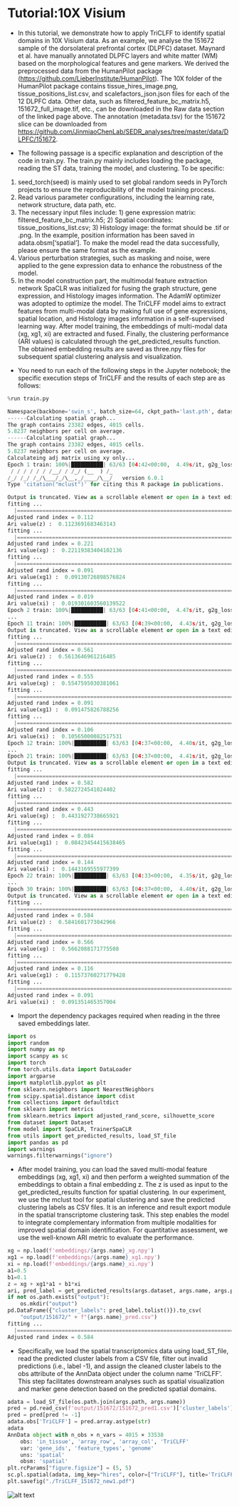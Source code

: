 # Tutorial:10X Visium

- In this tutorial, we demonstrate how to apply TriCLFF to identify spatial domains in 10X Visium data. As an example, we analyse the 151672 sample of the dorsolateral prefrontal cortex (DLPFC) dataset. Maynard et al. have manually annotated DLPFC layers and white matter (WM) based on the morphological features and gene markers. We derived the preprocessed data from the HumanPilot package (https://github.com/LieberInstitute/HumanPilot). The 10X folder of the HumanPilot package contains tissue_hires_image.png, tissue_positions_list.csv, and scalefactors_json.json files for each of the 12 DLPFC data. Other data, such as filtered_feature_bc_matrix.h5, 151672_full_image.tif, etc., can be downloaded in the Raw data section of the linked page above. The annotation (metadata.tsv) for the 151672 slice can be downloaded from 
https://github.com/JinmiaoChenLab/SEDR_analyses/tree/master/data/DLPFC/151672. 

- The following passage is a specific explanation and description of the code in train.py. The train.py mainly includes loading the package, reading the ST data, training the model, and clustering. To be specific:
1. seed_torch(seed) is mainly used to set global random seeds in PyTorch projects to ensure the reproducibility of the model training process. 
2. Read various parameter configurations, including the learning rate, network structure, data path, etc. 
3. The necessary input files include: 1) gene expression matrix: filtered_feature_bc_matrix.h5; 2) Spatial coordinates: tissue_positions_list.csv; 3) Histology image: the format should be .tif or .png. In the example, position information has been saved in adata.obsm[‘spatial’]. To make the model read the data successfully, please ensure the same format as the example. 
4. Various perturbation strategies, such as masking and noise, were applied to the gene expression data to enhance the robustness of the model. 
5. In the model construction part, the multimodal feature extraction network SpaCLR was initialized for fusing the graph structure, gene expression, and Histology images information. The AdamW optimizer was adopted to optimize the model. The TriCLFF model aims to extract features from multi-modal data by making full use of gene expressions, spatial location, and Histology images information in a self-supervised learning way. After model training, the embeddings of multi-modal data (xg, xg1, xi) are extracted and fused. Finally, the clustering performance (ARI values) is calculated through the get_predicted_results function. The obtained embedding results are saved as three.npy files for subsequent spatial clustering analysis and visualization.

- You need to run each of the following steps in the Jupyter notebook; the specific execution steps of TriCLFF and the results of each step are as follows:

```python
%run train.py

Namespace(backbone='swin_s', batch_size=64, ckpt_path='last.pth', dataset='SpatialLIBD', device='cuda', epochs=30, gene_preprocess='hvg', img_size=112, is_load=False, is_train=True, last_dim=30, log_name='log_name', lr=0.0001, n_gene=3000, name='151672', num_workers=15, p_drop=0.3, path='/root/autodl-tmp/ConGI/data/DLPFC', pct_mask=0.2, pct_noise=0.8, pct_swap=0.1, prob_mask=0.5, prob_noise=0.5, prob_swap=0.5, sigma_noise=0.5, w_g2g=0.1, w_g2i=1, w_graph_loss=0.5, w_i2i=0.1, w_recon=0.3, w_s2g=0.1, w_s2i=1, w_s2s=0.1)
------Calculating spatial graph...
The graph contains 23382 edges, 4015 cells.
5.8237 neighbors per cell on average.
------Calculating spatial graph...
The graph contains 23382 edges, 4015 cells.
5.8237 neighbors per cell on average.
Calculateing adj matrix using xy only...
Epoch 1 train: 100%|██████████| 63/63 [04:42<00:00,  4.49s/it, g2g_loss=0.451, g2i_loss=4.807, i2i_loss=1.339, loss=1.382, recon_loss=0.047, s2g_loss=4.807, s2i_loss=4.807, s2s_loss=4.807]
 / / / / / / /__/ / /_/ (__  ) /_  
/_/ /_/ /_/\___/_/\__,_/____/\__/   version 6.0.1
Type 'citation("mclust")' for citing this R package in publications.

Output is truncated. View as a scrollable element or open in a text editor. Adjust cell output settings...
fitting ...
  |======================================================================| 100%
Adjusted rand index = 0.112
Ari value(z) :  0.1123691683463143
fitting ...
  |======================================================================| 100%
Adjusted rand index = 0.221
Ari value(xg) :  0.22119383404102136
fitting ...
  |======================================================================| 100%
Adjusted rand index = 0.091
Ari value(xg1) :  0.09130726898576824
fitting ...
  |======================================================================| 100%
Adjusted rand index = 0.019
Ari value(xi) :  0.019301603560139522
Epoch 2 train: 100%|██████████| 63/63 [04:41<00:00,  4.47s/it, g2g_loss=0.457, g2i_loss=4.669, i2i_loss=1.339, loss=1.340, recon_loss=0.049, s2g_loss=4.669, s2i_loss=4.669, s2s_loss=4.669]
...
Epoch 11 train: 100%|██████████| 63/63 [04:39<00:00,  4.43s/it, g2g_loss=0.451, g2i_loss=4.502, i2i_loss=1.328, loss=1.294, recon_loss=0.046, s2g_loss=4.502, s2i_loss=4.502, s2s_loss=4.502]
Output is truncated. View as a scrollable element or open in a text editor. Adjust cell output settings...
fitting ...
  |======================================================================| 100%
Adjusted rand index = 0.561
Ari value(z) :  0.5613646961216485
fitting ...
  |======================================================================| 100%
Adjusted rand index = 0.555
Ari value(xg) :  0.5547595030381061
fitting ...
  |======================================================================| 100%
Adjusted rand index = 0.091
Ari value(xg1) :  0.091475826788256
fitting ...
  |======================================================================| 100%
Adjusted rand index = 0.106
Ari value(xi) :  0.10565000082517531
Epoch 12 train: 100%|██████████| 63/63 [04:37<00:00,  4.40s/it, g2g_loss=0.454, g2i_loss=4.458, i2i_loss=1.328, loss=1.294, recon_loss=0.048, s2g_loss=4.458, s2i_loss=4.458, s2s_loss=4.458]
...
Epoch 21 train: 100%|██████████| 63/63 [04:37<00:00,  4.41s/it, g2g_loss=0.439, g2i_loss=4.439, i2i_loss=1.310, loss=1.286, recon_loss=0.049, s2g_loss=4.439, s2i_loss=4.439, s2s_loss=4.439]
Output is truncated. View as a scrollable element or open in a text editor. Adjust cell output settings...
fitting ...
  |======================================================================| 100%
Adjusted rand index = 0.582
Ari value(z) :  0.5822724541024402
fitting ...
  |======================================================================| 100%
Adjusted rand index = 0.443
Ari value(xg) :  0.4431927738665921
fitting ...
  |======================================================================| 100%
Adjusted rand index = 0.084
Ari value(xg1) :  0.08423454415638465
fitting ...
  |======================================================================| 100%
Adjusted rand index = 0.144
Ari value(xi) :  0.1443169555977399
Epoch 22 train: 100%|██████████| 63/63 [04:33<00:00,  4.35s/it, g2g_loss=0.451, g2i_loss=4.319, i2i_loss=1.308, loss=1.285, recon_loss=0.048, s2g_loss=4.319, s2i_loss=4.319, s2s_loss=4.319]
...
Epoch 30 train: 100%|██████████| 63/63 [04:37<00:00,  4.40s/it, g2g_loss=0.423, g2i_loss=4.377, i2i_loss=1.312, loss=1.283, recon_loss=0.047, s2g_loss=4.377, s2i_loss=4.377, s2s_loss=4.377]
Output is truncated. View as a scrollable element or open in a text editor. Adjust cell output settings...
fitting ...
  |======================================================================| 100%
Adjusted rand index = 0.584
Ari value(z) :  0.5841601773042966
fitting ...
  |======================================================================| 100%
Adjusted rand index = 0.566
Ari value(xg) :  0.5662088171775508
fitting ...
  |======================================================================| 100%
Adjusted rand index = 0.116
Ari value(xg1) :  0.11573760271779428
fitting ...
  |======================================================================| 100%
Adjusted rand index = 0.091
Ari value(xi) :  0.091351465357004
```
- Import the dependency packages required when reading in the three saved embeddings later.
```python
import os
import random
import numpy as np
import scanpy as sc
import torch
from torch.utils.data import DataLoader
import argparse
import matplotlib.pyplot as plt
from sklearn.neighbors import NearestNeighbors
from scipy.spatial.distance import cdist
from collections import defaultdict
from sklearn import metrics
from sklearn.metrics import adjusted_rand_score, silhouette_score
from dataset import Dataset
from model import SpaCLR, TrainerSpaCLR
from utils import get_predicted_results, load_ST_file
import pandas as pd
import warnings
warnings.filterwarnings("ignore")
```
- After model training, you can load the saved multi-modal feature embeddings (xg, xg1, xi) and then perform a weighted summation of the embeddings to obtain a final embedding z. The z is used as input to the get_predicted_results function for spatial clustering. In our experiment, we use the mclust tool for spatial clustering and save the predicted clustering labels as CSV files. It is an inference and result export module in the spatial transcriptome clustering task. This step enables the model to integrate complementary information from multiple modalities for improved spatial domain identification. For quantitative assessment, we use the well-known ARI metric to evaluate the performance.
```python
xg = np.load(f'embeddings/{args.name}_xg.npy')
xg1 = np.load(f'embeddings/{args.name}_xg1.npy')
xi = np.load(f'embeddings/{args.name}_xi.npy')
a1=0.5
b1=0.1
z = xg + xg1*a1 + b1*xi
ari, pred_label = get_predicted_results(args.dataset, args.name, args.path, z)
if not os.path.exists("output"):
    os.mkdir("output")
pd.DataFrame({"cluster_labels": pred_label.tolist()}).to_csv(
    "output/151672/" + f"{args.name}_pred.csv")
fitting ...
  |======================================================================| 100%
Adjusted rand index = 0.584
```
- Specifically, we load the spatial transcriptomics data using load_ST_file, read the predicted cluster labels from a CSV file, filter out invalid predictions (i.e., label -1), and assign the cleaned cluster labels to the obs attribute of the AnnData object under the column name 'TriCLFF'. This step facilitates downstream analyses such as spatial visualization and marker gene detection based on the predicted spatial domains. 
```python
adata = load_ST_file(os.path.join(args.path, args.name))
pred = pd.read_csv(f'output/151672/151672_pred1.csv')['cluster_labels']
pred = pred[pred != -1]
adata.obs['TriCLFF'] = pred.array.astype(str)
adata
AnnData object with n_obs × n_vars = 4015 × 33538
    obs: 'in_tissue', 'array_row', 'array_col', 'TriCLFF'
    var: 'gene_ids', 'feature_types', 'genome'
    uns: 'spatial'
    obsm: 'spatial'
plt.rcParams["figure.figsize"] = (5, 5)
sc.pl.spatial(adata, img_key="hires", color=["TriCLFF"], title='TriCLFF(ARI=%.3f)'%ari, legend_loc=None, frameon=False,size=1.8,show=False)
plt.savefig("./TriCLFF_151672_new1.pdf")
```
![alt text](image.png)
